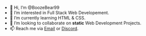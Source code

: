 - 👋 Hi, I’m @BoozeBear99
- 👀 I’m interested in Full Stack Web Developement.
- 🌱 I’m currently learning HTML & CSS.
- 💞️ I’m looking to collaborate on **static** Web Development Projects.
- 📫 Reach me via <a href="mailto:boozamere99@proton.me">Email</a> or <a href="https://discord.com/channels/@BoozeBear99#2091">Discord</a>.
 

<!---
BoozeBear99/BoozeBear99 is a ✨ special ✨ repository because its `README.md` (this file) appears on your GitHub profile.
You can click the Preview link to take a look at your changes.
--->
